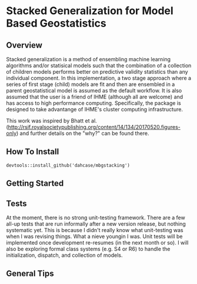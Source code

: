 # Stacked Generalization for Model Based Geostatistics

## Overview

Stacked generalization is a method of ensembling machine learning algorithms and/or statisical models such that the combination of a collection of children models performs better on predictive validity statistics than any individual component. In this implementation, a two stage approach where a series of first stage (child) models are fit and then are ensembled in a parent geostatistical model is assumed as the default workflow. It is also assumed that the user is a friend of IHME (although all are welcome) and has access to high performance computing. Specifically, the package is designed to take advantange of IHME's cluster computing infrastructure.

This work was inspired by Bhatt et al. (http://rsif.royalsocietypublishing.org/content/14/134/20170520.figures-only) and further details on the "why?" can be found there.


## How To Install

```devtools::install_github('dahcase/mbgstacking')```

## Getting Started

## Tests

At the moment, there is no strong unit-testing framework. There are a few all-up tests that are run informally after a new version release, but nothing systematic yet. This is because I didn't really know what unit-testing was when I was revising things. What a nieve youngin I was. Unit tests will be implemented once development re-resumes (in the next month or so). I will also be exploring formal class systems (e.g. S4 or R6) to handle the initialization, dispatch, and collection of models.

## General Tips
